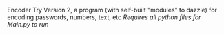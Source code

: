 Encoder Try Version 2, a program (with self-built "modules" to dazzle) for encoding passwords, numbers, text, etc
 *Requires all python files for Main.py to run*
